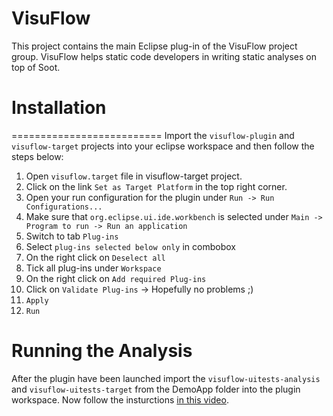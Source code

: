# VisuFlow

This project contains the main Eclipse plug-in of the VisuFlow project group. VisuFlow helps static code developers in writing static analyses on top of Soot.

# Installation
==========================
Import the `visuflow-plugin` and `visuflow-target` projects into your eclipse workspace and then follow the steps below:

1. Open `visuflow.target` file in visuflow-target project.
2. Click on the link `Set as Target Platform` in the top right corner.
3. Open your run configuration for the plugin under `Run -> Run Configurations...`
4. Make sure that `org.eclipse.ui.ide.workbench` is selected under `Main -> Program to run -> Run an application`
5. Switch to tab `Plug-ins`
6. Select `plug-ins selected below only` in combobox
7. On the right click on `Deselect all`
8. Tick all plug-ins under `Workspace`
9. On the right click on `Add required Plug-ins`
10. Click on `Validate Plug-ins` -> Hopefully no problems ;)
11. `Apply`
12. `Run`

# Running the Analysis

After the plugin have been launched import the `visuflow-uitests-analysis` and `visuflow-uitests-target` from the DemoApp folder into the plugin workspace. Now follow the insturctions [in this video](https://www.youtube.com/watch?v=51iimUDaOPQ).
